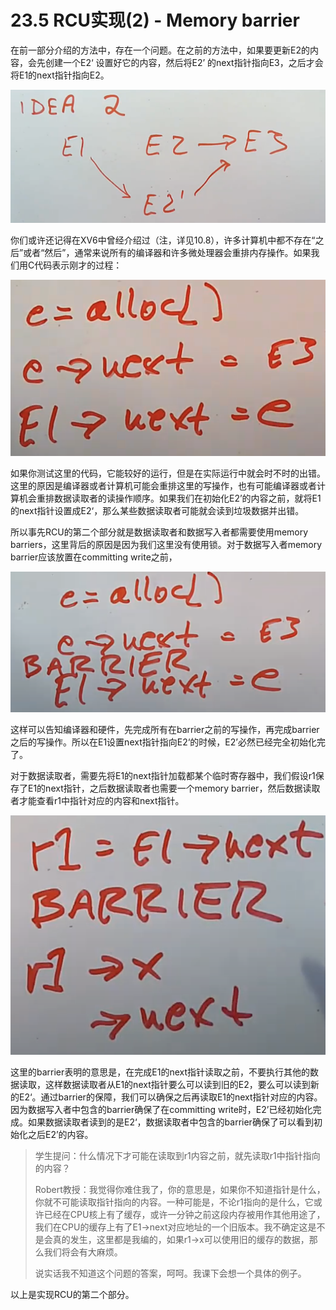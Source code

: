 # 23.5 RCU实现\(2\) - Memory barrier

在前一部分介绍的方法中，存在一个问题。在之前的方法中，如果要更新E2的内容，会先创建一个E2‘ 设置好它的内容，然后将E2’ 的next指针指向E3，之后才会将E1的next指针指向E2。

![](../.gitbook/assets/image%20%28719%29.png)

你们或许还记得在XV6中曾经介绍过（注，详见10.8），许多计算机中都不存在“之后”或者“然后”，通常来说所有的编译器和许多微处理器会重排内存操作。如果我们用C代码表示刚才的过程：

![](../.gitbook/assets/image%20%28714%29.png)

如果你测试这里的代码，它能较好的运行，但是在实际运行中就会时不时的出错。这里的原因是编译器或者计算机可能会重排这里的写操作，也有可能编译器或者计算机会重排数据读取者的读操作顺序。如果我们在初始化E2’的内容之前，就将E1的next指针设置成E2‘，那么某些数据读取者可能就会读到垃圾数据并出错。

所以事先RCU的第二个部分就是数据读取者和数据写入者都需要使用memory barriers，这里背后的原因是因为我们这里没有使用锁。对于数据写入者memory barrier应该放置在committing write之前，

![](../.gitbook/assets/image%20%28720%29.png)

这样可以告知编译器和硬件，先完成所有在barrier之前的写操作，再完成barrier之后的写操作。所以在E1设置next指针指向E2‘的时候，E2’必然已经完全初始化完了。

对于数据读取者，需要先将E1的next指针加载都某个临时寄存器中，我们假设r1保存了E1的next指针，之后数据读取者也需要一个memory barrier，然后数据读取者才能查看r1中指针对应的内容和next指针。

![](../.gitbook/assets/image%20%28703%29.png)

这里的barrier表明的意思是，在完成E1的next指针读取之前，不要执行其他的数据读取，这样数据读取者从E1的next指针要么可以读到旧的E2，要么可以读到新的E2‘。通过barrier的保障，我们可以确保之后再读取E1的next指针对应的内容。因为数据写入者中包含的barrier确保了在committing write时，E2’已经初始化完成。如果数据读取者读到的是E2‘，数据读取者中包含的barrier确保了可以看到初始化之后E2’的内容。

> 学生提问：什么情况下才可能在读取到r1内容之前，就先读取r1中指针指向的内容？
>
> Robert教授：我觉得你难住我了，你的意思是，如果你不知道指针是什么，你就不可能读取指针指向的内容。一种可能是，不论r1指向的是什么，它或许已经在CPU核上有了缓存，或许一分钟之前这段内存被用作其他用途了，我们在CPU的缓存上有了E1-&gt;next对应地址的一个旧版本。我不确定这是不是会真的发生，这里都是我编的，如果r1-&gt;x可以使用旧的缓存的数据，那么我们将会有大麻烦。
>
> 说实话我不知道这个问题的答案，呵呵。我课下会想一个具体的例子。

以上是实现RCU的第二个部分。

